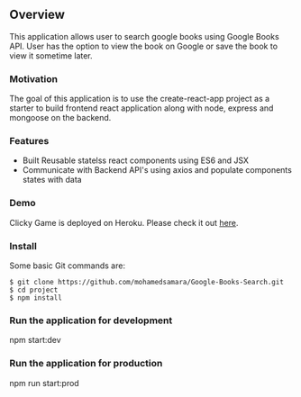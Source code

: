 ## Overview

This application allows user to search google books using Google Books API. User has the option to view the book on Google or save the book to view it sometime later.


### Motivation

The goal of this application is to use the create-react-app project as a starter to build frontend react application along with node, express and mongoose on the backend.   


### Features 

* Built Reusable statelss react components using ES6 and JSX 
* Communicate with Backend API's using axios and populate components states with data  

### Demo
	
Clicky Game is deployed on Heroku. Please check it out [here](https://boiling-cliffs-45388.herokuapp.com/).


### Install

Some basic Git commands are:

```
$ git clone https://github.com/mohamedsamara/Google-Books-Search.git
$ cd project
$ npm install

```


### Run the application for development

npm start:dev

### Run the application for production

npm run start:prod



